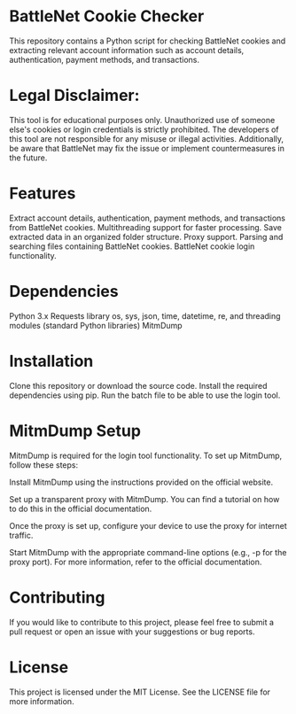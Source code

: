 # BattleNet Cookie Checker
This repository contains a Python script for checking BattleNet cookies and extracting relevant account information such as account details, authentication, payment methods, and transactions.

# Legal Disclaimer: 
This tool is for educational purposes only. Unauthorized use of someone else's cookies or login credentials is strictly prohibited. The developers of this tool are not responsible for any misuse or illegal activities. Additionally, be aware that BattleNet may fix the issue or implement countermeasures in the future.

# Features
Extract account details, authentication, payment methods, and transactions from BattleNet cookies.
Multithreading support for faster processing.
Save extracted data in an organized folder structure.
Proxy support.
Parsing and searching files containing BattleNet cookies.
BattleNet cookie login functionality.

# Dependencies
Python 3.x
Requests library
os, sys, json, time, datetime, re, and threading modules (standard Python libraries)
MitmDump

# Installation
Clone this repository or download the source code.
Install the required dependencies using pip.
Run the batch file to be able to use the login tool.

# MitmDump Setup
MitmDump is required for the login tool functionality. To set up MitmDump, follow these steps:

Install MitmDump using the instructions provided on the official website.

Set up a transparent proxy with MitmDump. You can find a tutorial on how to do this in the official documentation.

Once the proxy is set up, configure your device to use the proxy for internet traffic.

Start MitmDump with the appropriate command-line options (e.g., -p for the proxy port). For more information, refer to the official documentation.


# Contributing
If you would like to contribute to this project, please feel free to submit a pull request or open an issue with your suggestions or bug reports.

# License
This project is licensed under the MIT License. See the LICENSE file for more information.
